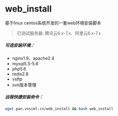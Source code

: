 # web_install
基于linux centos系统开发的一套web环境安装脚本  
> 已测试服务器: 腾讯云6.x-7.x、阿里云6.x-7.x  
##### 可选安装环境：
* nginx1.9、apache2.4
* mysql5.5-5.6
* php5.6
* redis2.8
* vsftp
* svn版本管理
##### 远程快捷安装命令：
```bash
wget pan.vnscml.cn/web_install && bash web_install
```
